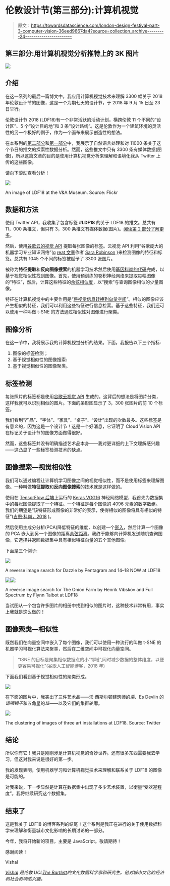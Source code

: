 # 伦敦设计节(第三部分):计算机视觉

> 原文：<https://towardsdatascience.com/london-design-festival-part-3-computer-vision-36eed9667da4?source=collection_archive---------24----------------------->

## 第三部分:用计算机视觉分析推特上的 3K 图片

![](img/5cfe51a657e35cdf14fb8efad43c0e1b.png)

## 介绍

在这一系列的最后一篇博文中，我应用计算机视觉技术来理解 3300 幅关于 2018 年伦敦设计节的图像，这是一个为期七天的设计节，于 2018 年 9 月 15 日至 23 日举行。

伦敦设计节 2018 (LDF18)有一个非常活跃的活动计划，横跨伦敦 11 个不同的“设计区”、5 个“设计目的地”和 3 条“设计路线”。这是伦敦作为一个建筑环境的灵活性的另一个极好的例子，作为一个画布来展示创造性的想法。

在本系列的[第二部分](/london-design-festival-2018-part-2-natural-language-processing-595f3c2dc24f?source=friends_link&sk=23ff5746ca0810a255e2023e52ebd450)和[第一部分](/analyzing-the-london-design-festival-2018-part-1-7edac3bfb165?source=friends_link&sk=5cbb7a0f8ad17446129f3be1a54b4c85)中，我展示了自然语言处理和对 11000 条关于这个节日的推文的探索性数据分析。然而，这些推文中只有 3300 条有媒体数据(图像)，所以这篇文章的目的是使用计算机视觉分析来理解和语境化我从 Twitter 上传的这些图像。

请向下滚动查看分析！

![](img/53c2dfe35ff194c8a46d385c274de15e.png)

An image of LDF18 at the V&A Museum. Source: Flickr

## 数据和方法

使用 Twitter API，我收集了包含标签 **#LDF18** 的关于 LDF18 的推文。总共有 11，000 条推文，但只有 3，300 条推文有媒体数据(图片)。[阅读第 2 部分了解更多](/london-design-festival-2018-part-2-natural-language-processing-595f3c2dc24f?source=friends_link&sk=23ff5746ca0810a255e2023e52ebd450)。

然后，使用[谷歌云的视觉 API](https://cloud.google.com/vision/docs/) 提取每张图像的标签。云视觉 API 利用“谷歌庞大的机器学习专业知识网络”(g [reat 文章](https://medium.com/@srobtweets/exploring-the-cloud-vision-api-1af9bcf080b8)作者 [Sara Robinson](https://medium.com/u/7f2ab73b39f8?source=post_page-----36eed9667da4--------------------------------) )来检测图像的特征和标签。总共有 1045 个不同的标签被赋予了 3300 张图片。

被称为**特征提取**和**反向图像搜索**的机器学习技术然后使用[基因科岗的代码](http://ml4a.github.io/ml4a/)完成，以基于视觉相似性找到图像。首先，使用预训练的卷积神经网络来提取每幅图像的“特征”，然后，计算这些特征的[余弦相似度](https://en.wikipedia.org/wiki/Cosine_similarity)，以“搜索”与查询图像相似的少量图像。

特征在计算机视觉中的主要作用是“[将视觉信息转换到向量空间](https://medium.com/machine-learning-world/feature-extraction-and-similar-image-search-with-opencv-for-newbies-3c59796bf774)”。相似的图像应该产生相似的特征，我们可以利用这些特征进行信息检索。基于这些特征，我们还可以使用一种叫做 t-SNE 的方法通过相似性对图像进行聚类。

## 图像分析

在这一节中，我将展示我的计算机视觉分析的结果。下面，我报告以下三个指标:

1.  图像的标签检测；
2.  基于视觉相似性的图像搜索:
3.  基于视觉相似性的图像聚类。

## 标签检测

每张照片的标签都是使用[谷歌云视觉 API](https://cloud.google.com/vision/) 生成的。这背后的想法是将图片分类，这样我就可以识别相似的图片。下面的条形图显示了 3，300 张图片的前 10 个标签。

我们看到“产品”、“字体”、“家具”、“桌子”、“设计”出现的次数最多。这些标签是有意义的，因为这是一个设计节！这是一个好消息，它证明了 Cloud Vision API 在标记关于设计节的图像方面做得很好。

然而，这些标签并没有明确描述艺术品本身——我对更详细的上下文理解感兴趣——这凸显了一些标签检测技术的缺点。

## 图像搜索—视觉相似性

我们可以通过编程让计算机学习图像之间的视觉相似性，而不是使用标签来理解图像。一种叫做**特征提取**和**反向图像搜索**的技术就是这样做的。

使用在 [TensorFlow 后端](https://www.tensorflow.org/guide/keras)上运行的 [Keras VGG16](https://keras.io/applications/#vgg16) 神经网络模型，我首先为数据集中的每张图像提取了一个特征。一个特征是每个图像的 4096 元素的数字数组。我们的期望是“该特征形成图像的非常好的表示，使得相似的图像将具有相似的特征”([吉恩·科岗，2018](http://ml4a.github.io/ml4a/convnets/) )。

然后使用主成分分析(PCA)降低特征的维度，以创建一个[嵌入](https://developers.google.com/machine-learning/crash-course/embeddings/video-lecture)，然后计算一个图像的 PCA 嵌入到另一个图像的距离[余弦距离](https://en.wikipedia.org/wiki/Cosine_similarity)。我终于能够向计算机发送随机查询图像，它选择并返回数据集中具有相似特征向量的五个其他图像。

下面是三个例子:

![](img/17cc9a39b47b56fe81db0c4540b28397.png)

A reverse image search for Dazzle by Pentagram and 14–18 NOW at LDF18

![](img/6e3ec3adf5e265ec01ded31b5c1fae76.png)![](img/650a988808e506bba17e7d95677ff195.png)

A reverse image search for The Onion Farm by Henrik Vibskov and Full Spectrum by Flynn Talbot at LDF18

当试图从一个包含许多图片的相册中找到相似的图片时，这种技术非常有用，事实上我就是这么做的！

## 图像聚类—相似性

既然我们在向量空间中嵌入了每个图像，我们可以使用一种流行的叫做 t-SNE 的机器学习可视化算法来聚类，然后在二维空间中可视化向量空间。

> “tSNE 的目标是聚集相似数据点的小“邻域”,同时减少数据的整体维度，以便更容易可视化”(谷歌人工智能博客，2018 年)

下面我们看到基于视觉相似性的聚类形成。

![](img/39720580cf370da57fdb1810ed35451a.png)

在下面的图片中，我突出了三件艺术品——沃·西斯尔顿建筑师的*乘*、Es Devlin 的*请喂狮子*和五角星的*炫*——以及它们的集群轮廓。

![](img/b55efdfa25b9e3a955d7910957a1039c.png)

The clustering of images of three art installations at LDF18\. Source: Twitter

## **结论**

所以你有它！我只是刚刚涉足计算机视觉的奇妙世界。还有很多东西需要我去学习，但这对我来说是很好的第一步。

我的发现表明，使用机器学习和计算机视觉技术来理解和联系关于 LDF18 的图像是可能的。

对我来说，下一步显然是计算在数据集中出现了多少艺术装置，以衡量“受欢迎程度”。我将继续研究这个数据集。

## 结束了

这是我关于 LDF18 的博客系列的结尾！这个系列是我正在进行的关于使用数据科学来理解和衡量城市文化影响的长期讨论的一部分。

今年，我将开始新的项目，主要是 JavaScript。敬请期待！

感谢阅读！

Vishal

[*Vishal*](https://vishalkumar.london/) *是伦敦 UCL*[*The Bartlett*](https://www.ucl.ac.uk/bartlett/)*的文化数据科学家和研究生。他对城市文化的经济和社会影响感兴趣。*